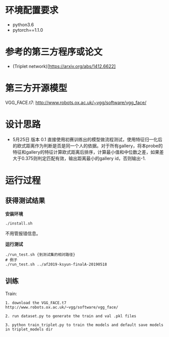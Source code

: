 # 环境配置要求

* python3.6
* pytorch==1.1.0

# 参考的第三方程序或论文
* (Triplet network)[https://arxiv.org/abs/1412.6622]

# 第三方开源模型
VGG_FACE.t7: http://www.robots.ox.ac.uk/~vgg/software/vgg_face/

# 设计思路
* 5月25日 版本 0.1
直接使用初赛训练出的模型做流程测试，使用特征归一化后的欧式距离作为判断是否是同一个人的依据。对于所有gallery，将本probe的特征和gallery的特征计算欧式距离后排序，计算最小值和中位数之差，如果差大于0.375则判定匹配有效，输出距离最小的gallery id，否则输出-1.

# 运行过程
## 获得测试结果
**安装环境**
```
./install.sh
```
不用管报错信息。

**运行测试**
```
./run_test.sh {到测试集的相对路径}
# 例子
./run_test.sh ../af2019-ksyun-finalA-20190518
```

## 训练
Train:

	1. download the VGG_FACE.t7 http://www.robots.ox.ac.uk/~vgg/software/vgg_face/
	
    2. run dataset.py to generate the train and val .pkl files
    
    3. python train_triplet.py to train the models and default save models in triplet_models dir

